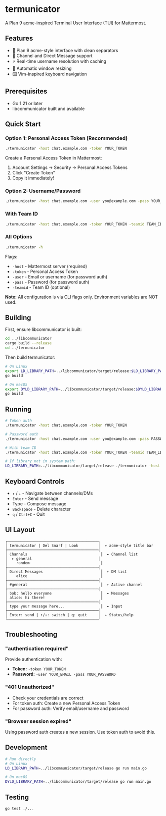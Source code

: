 # termunicator

A Plan 9 acme-inspired Terminal User Interface (TUI) for Mattermost.

## Features

- 🎨 Plan 9 acme-style interface with clean separators
- 💬 Channel and Direct Message support
- ⚡ Real-time username resolution with caching
- 📏 Automatic window resizing
- ⌨️ Vim-inspired keyboard navigation

## Prerequisites

- Go 1.21 or later
- libcommunicator built and available

## Quick Start

### Option 1: Personal Access Token (Recommended)

```bash
./termunicator -host chat.example.com -token YOUR_TOKEN
```

Create a Personal Access Token in Mattermost:
1. Account Settings → Security → Personal Access Tokens
2. Click "Create Token"
3. Copy it immediately!

### Option 2: Username/Password

```bash
./termunicator -host chat.example.com -user you@example.com -pass YOUR_PASSWORD
```

### With Team ID

```bash
./termunicator -host chat.example.com -token YOUR_TOKEN -teamid TEAM_ID
```

### All Options

```bash
./termunicator -h
```

Flags:
- `-host` - Mattermost server (required)
- `-token` - Personal Access Token
- `-user` - Email or username (for password auth)
- `-pass` - Password (for password auth)
- `-teamid` - Team ID (optional)

**Note:** All configuration is via CLI flags only. Environment variables are NOT used.

## Building

First, ensure libcommunicator is built:

```bash
cd ../libcommunicator
cargo build --release
cd ../termunicator
```

Then build termunicator:

```bash
# On Linux
export LD_LIBRARY_PATH=../libcommunicator/target/release:$LD_LIBRARY_PATH
go build

# On macOS
export DYLD_LIBRARY_PATH=../libcommunicator/target/release:$DYLD_LIBRARY_PATH
go build
```

## Running

```bash
# Token auth
./termunicator -host chat.example.com -token YOUR_TOKEN

# Password auth
./termunicator -host chat.example.com -user you@example.com -pass PASSWORD

# With team ID
./termunicator -host chat.example.com -token YOUR_TOKEN -teamid TEAM_ID

# If library not in system path:
LD_LIBRARY_PATH=../libcommunicator/target/release ./termunicator -host chat.example.com -token YOUR_TOKEN
```

## Keyboard Controls

- `↑` / `↓` - Navigate between channels/DMs
- `Enter` - Send message
- Type - Compose message
- `Backspace` - Delete character
- `q` / `Ctrl+C` - Quit

## UI Layout

```
┌─────────────────────────────────────────┐
│ termunicator | Del Snarf | Look         │  ← acme-style title bar
├─────────────────────────────────────────┤
│ Channels                                 │  ← Channel list
│  ▸ general                              │
│    random                                │
├─────────────────────────────────────────┤
│ Direct Messages                          │  ← DM list
│    alice                                 │
├─────────────────────────────────────────┤
│ #general                                 │  ← Active channel
├─────────────────────────────────────────┤
│ bob: hello everyone                      │  ← Messages
│ alice: hi there!                         │
├─────────────────────────────────────────┤
│ type your message here...                │  ← Input
├─────────────────────────────────────────┤
│ Enter: send | ↑/↓: switch | q: quit     │  ← Status/help
└─────────────────────────────────────────┘
```

## Troubleshooting

### "authentication required"

Provide authentication with:
- **Token:** `-token YOUR_TOKEN`
- **Password:** `-user YOUR_EMAIL -pass YOUR_PASSWORD`

### "401 Unauthorized"

- Check your credentials are correct
- For token auth: Create a new Personal Access Token
- For password auth: Verify email/username and password

### "Browser session expired"

Using password auth creates a new session. Use token auth to avoid this.

## Development

```bash
# Run directly
# On Linux
LD_LIBRARY_PATH=../libcommunicator/target/release go run main.go

# On macOS
DYLD_LIBRARY_PATH=../libcommunicator/target/release go run main.go
```

## Testing

```bash
go test ./...
```
